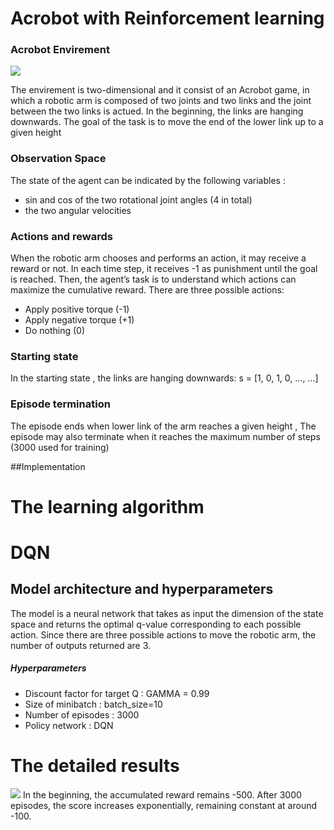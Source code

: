 # Acrobot with Reinforcement learning
### Acrobot Envirement
![](https://i.postimg.cc/3JDvJgrk/alii.png)



The envirement is two-dimensional and it consist of an Acrobot  game, in which a robotic arm is composed of two joints and two links and the joint between the two links is actued. In the beginning, the links are hanging downwards. The goal of the task is to move the end of the lower link up to a given height 
### Observation Space
The state of the agent can be indicated by the following variables :
- sin and cos of the two rotational joint angles (4 in total)
- the two angular velocities



### Actions and rewards
When the robotic arm chooses and performs an action, it may receive a reward or not. In each time step, it receives -1 as punishment until the goal is reached. Then, the agent’s task is to understand which actions can maximize the cumulative reward. There are three possible actions:
- Apply positive torque (-1)
- Apply negative torque (+1)
- Do nothing (0)


### Starting state
In the starting state , the links are hanging downwards: s = [1, 0, 1, 0, ..., ...]

### Episode termination
The episode ends when lower link of the arm reaches a given height , The episode may also terminate when it reaches the maximum number of steps (3000 used for training)

##Implementation
# The learning algorithm
# DQN
## Model architecture and  hyperparameters
The model is a neural network that takes as input the dimension of the state space and returns the optimal q-value corresponding to each possible action. Since there are three possible actions to move the robotic arm, the number of outputs returned are 3.
##### Hyperparameters
- Discount factor for target Q : GAMMA = 0.99
- Size of minibatch : batch_size=10
- Number of episodes : 3000
- Policy network : DQN

# The detailed results
![](https://i.postimg.cc/gcLVn9Nc/dsds.png)
In the beginning, the accumulated reward remains -500. After 3000 episodes, the score increases exponentially, remaining constant at around -100.









